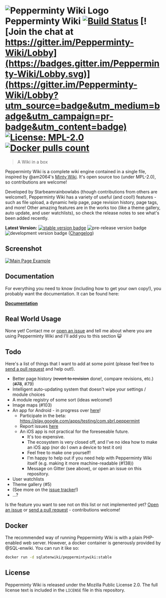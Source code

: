 # ![Pepperminty Wiki Logo](https://raw.githubusercontent.com/sbrl/Pepperminty-Wiki/master/logo.png) Pepperminty Wiki [![Build Status](https://travis-ci.org/sbrl/Pepperminty-Wiki.svg?branch=master)](https://travis-ci.org/sbrl/Pepperminty-Wiki) [![Join the chat at https://gitter.im/Pepperminty-Wiki/Lobby](https://badges.gitter.im/Pepperminty-Wiki/Lobby.svg)](https://gitter.im/Pepperminty-Wiki/Lobby?utm_source=badge&utm_medium=badge&utm_campaign=pr-badge&utm_content=badge) [![License: MPL-2.0](https://img.shields.io/badge/License-MPL--2.0-blue.svg)](https://raw.githubusercontent.com/sbrl/Pepperminty-Wiki/master/LICENSE) [![Docker pulls count](https://img.shields.io/badge/dynamic/json.svg?color=blue&label=Docker%20Pulls&query=%24.pull_count&url=https%3A%2F%2Fhub.docker.com%2Fv2%2Frepositories%2Fsqlatenwiki%2Fpeppermintywiki%2F)](https://hub.docker.com/r/sqlatenwiki/peppermintywiki)

> A Wiki in a box

Pepperminty Wiki is a complete wiki engine contained in a single file, inspired by @am2064's [Minty Wiki](https://github.com/am2064/Minty-Wiki). It's open source too (under MPL-2.0), so contributions are welcome!

Developed by Starbeamrainbowlabs (though contributions from others are welcome!), Pepperminty Wiki has a variety of useful (and cool!) features - such as file upload, a dynamic help page, page revision history, page tags, and more! Other amazing features are in the works too (like a theme gallery, auto update, and user watchlists), so check the release notes to see what's been added recently.

**Latest Version:** [![stable version badge](https://img.shields.io/github/release/sbrl/Pepperminty-Wiki.svg?color=brightgreen&label=stable)](https://github.com/sbrl/Pepperminty-Wiki/releases/latest) ![pre-release version badge](https://img.shields.io/github/v/release/sbrl/Pepperminty-Wiki.svg?color=yellow&label=pre-release) ![development version badge](https://img.shields.io/badge/dynamic/json?color=orange&label=development&query=latest_version&url=https%3A%2F%2Fstarbeamrainbowlabs.com%2Flabs%2Fpeppermint%2Fpack.php%3Fdetermine-latest-version) ([Changelog](https://github.com/sbrl/Pepperminty-Wiki/blob/master/Changelog.md))

## Screenshot
[![Main Page Example](https://i.imgur.com/5dmbKlz.png)](https://imgur.com/a/lsBc3cM)

## Documentation
For everything you need to know (including how to get your own copy!), you probably want the documentation. It can be found here:

**[Documentation](https://starbeamrainbowlabs.com/labs/peppermint/__nightdocs/01-Welcome.html)**

## Real World Usage
None yet! Contact me or [open an issue](https://github.com/sbrl/Pepperminty-Wiki/issues/new) and tell me about where you are using Pepperminty Wiki and I'll add you to this section :smiley_cat:

## Todo
Here's a list of things that I want to add at some point (please feel free to [send a pull request](https://github.com/sbrl/Pepperminty-Wiki/pulls) and help out!).

 - Better page history (~~revert to revision~~ done!, compare revisions, etc.) (~~#78~~, #79)
 - Intelligent auto-updating system that doesn't wipe your settings / module choices
 - A module registry of some sort (ideas welcome!)
 - Image maps (#103)
 - An app for Android - in progress over [here](https://github.com/sbrl/Pepperminty-Wiki-Client-Android/)!
     - Participate in the beta: https://play.google.com/apps/testing/com.sbrl.peppermint
     - Report issues [here](https://github.com/sbrl/Pepperminty-Wiki-Client-Android/issues/new)
     - An iOS app is not practical for the foreseeable future.
         - It's too expensive.
         - The ecosystem is very closed off, and I've no idea how to make an iOS app (nor do I own a device to test it on)
         - Feel free to make one yourself!
         - I'm happy to help out if you need help with Pepperminty Wiki itself (e.g. making it more machine-readable (#138))
         - Message on Gitter (see above), or open an issue on this repository.
 - User watchlists
 - Theme gallery (#5)
 - (See more on the [issue tracker](https://github.com/sbrl/Pepperminty-Wiki/issues)!)
 - ...?

Is the feature you want to see not on this list or not implemented yet? [Open an issue](https://github.com/sbrl/Pepperminty-Wiki/issues/new) or [send a pull request](https://github.com/sbrl/Pepperminty-Wiki/pulls) - contributions welcome!

## Docker
The recommended way of running Pepperminty Wiki is with a plain PHP-enabled web server. However, a docker container is generously provided by @SQL-enwiki. You can run it like so:

```bash
docker run -d sqlatenwiki/peppermintywiki:stable
```

## License
Pepperminty Wiki is released under the Mozilla Public License 2.0. The full license text is included in the `LICENSE` file in this repository.
